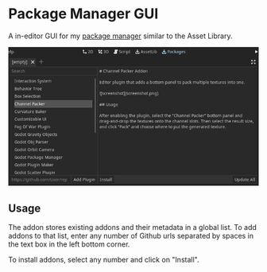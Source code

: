 # Package Manager GUI

A in-editor GUI for my [package manager](git@github.com:Jummit/godot-package-manager.git) similar to the Asset Library.

![screenshot](screenshot.png)

## Usage

The addon stores existing addons and their metadata in a global list. To add addons to that list, enter any number of Github urls separated by spaces in the text box in the left bottom corner.

To install addons, select any number and click on "Install".
